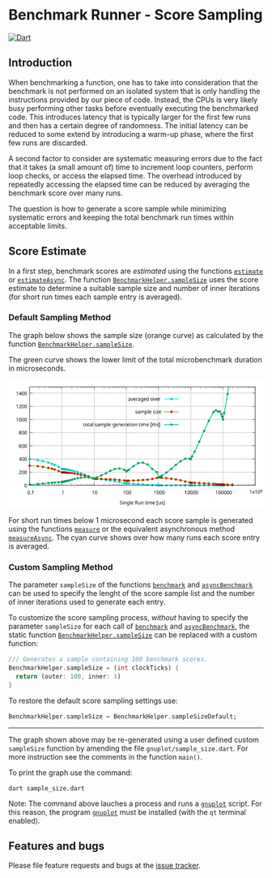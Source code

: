# Benchmark Runner - Score Sampling
[![Dart](https://github.com/simphotonics/benchmark_runner/actions/workflows/dart.yml/badge.svg)](https://github.com/simphotonics/benchmark_runner/actions/workflows/dart.yml)


## Introduction

When benchmarking a function, one has to take into consideration that
the benchmark is not performed on an isolated system that is only handling the
instructions provided by our piece of code. Instead, the CPUs is very likely
busy performing other tasks before eventually executing the benchmarked code.
This introduces latency that is typically larger for the first few runs
and then has a certain degree of randomness. The initial latency
can be reduced to some extend by introducing a warm-up phase,
where the first few runs are discarded.

A second factor to consider are systematic measuring errors due to the fact
that it takes (a small amount of) time to increment loop counters, perform
loop checks, or access the elapsed time. The overhead introduced by
repeatedly accessing the
elapsed time can be reduced by averaging the
benchmark score over many runs.

The question is how to generate a score sample while minimizing
systematic errors and keeping the
total benchmark run times within acceptable limits.


## Score Estimate

In a first step, benchmark scores are *estimated* using the
functions [`estimate`][estimate]
or [`estimateAsync`][estimateAsync].
The function [`BenchmarkHelper.sampleSize`][sampleSize]
uses the score estimate to determine a suitable sample size and number of inner
iterations (for short run times each sample entry is averaged).

### Default Sampling Method
The graph below shows the sample size (orange curve) as calculated by the function
[`BenchmarkHelper.sampleSize`][sampleSize].

The green curve shows the lower limit of the total microbenchmark duration
in microseconds.

![Sample Size](https://raw.githubusercontent.com/simphotonics/benchmark_runner/main/images/sample_size.png)

For short run times below 1 microsecond each score sample is generated
using the functions [`measure`][measure] or the equivalent
asynchronous method [`measureAsync`][measureAsync]. The cyan curve shows
over how many runs each score entry is averaged.

### Custom Sampling Method

The parameter `sampleSize` of the functions [`benchmark`][benchmark] and
[`asyncBenchmark`][asyncBenchmark]  can be used to specify the lenght of the score
sample list and the number of inner iterations used to generate each entry.

To customize the score sampling process, *without* having to specify the parameter
`sampleSize` for each call of [`benchmark`][benchmark] and
[`asyncBenchmark`][asyncBenchmark], the static function
[`BenchmarkHelper.sampleSize`][sampleSize] can be replaced with a custom function:
```Dart
/// Generates a sample containing 100 benchmark scores.
BenchmarkHelper.sampleSize = (int clockTicks) {
  return (outer: 100, inner: 1)
}
```
To restore the default score sampling settings use:
```Dart
BenchmarkHelper.sampleSize = BenchmarkHelper.sampleSizeDefault;
```
----
The graph shown above may be re-generated using a user defined
custom `sampleSize` function by
amending the file `gnuplot/sample_size.dart`. For more instruction see
the comments in the function `main()`.

To print the graph use the command:
```Console
dart sample_size.dart
```
Note: The command above lauches a process and runs a [`gnuplot`][gnuplot] script.
For this reason, the program [`gnuplot`][gnuplot] must be installed (with
the `qt` terminal enabled).

</details>


## Features and bugs

Please file feature requests and bugs at the [issue tracker][tracker].

[tracker]: https://github.com/simphotonics/benchmark_runner/issues

[asyncBenchmark]: https://pub.dev/documentation/benchmark_runner/latest/benchmark_runner/asyncBenchmark.html

[asyncGroup]: https://pub.dev/documentation/benchmark_runner/latest/benchmark_runner/asyncGroup.html

[benchmark_harness]: https://pub.dev/packages/benchmark_harness

[benchmark_runner]: https://pub.dev/packages/benchmark_runner

[benchmark]: https://pub.dev/documentation/benchmark_runner/latest/benchmark_runner/benchmark.html

[ColorProfile]: https://pub.dev/documentation/benchmark_runner/latest/benchmark_runner/ColorProfile.html

[gnuplot]: https://sourceforge.net/projects/gnuplot/

[group]: https://pub.dev/documentation/benchmark_runner/latest/benchmark_runner/group.html

[measure]: https://pub.dev/documentation/benchmark_runner/latest/benchmark_runner/BenchmarkHelper/measure.html

[measureAsync]: https://pub.dev/documentation/benchmark_runner/latest/benchmark_runner/BenchmarkHelper/measureAsync.html

[sampleSize]: https://pub.dev/documentation/benchmark_runner/latest/benchmark_runner/BenchmarkHelper/sampleSize.html

[estimate]: https://pub.dev/documentation/benchmark_runner/latest/benchmark_runner/BenchmarkHelper/estimate.html

[estimateAsync]: https://pub.dev/documentation/benchmark_runner/latest/benchmark_runner/BenchmarkHelper/estimateUpAsync.html
